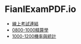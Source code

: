# FianlExamPDF.io
* [線上考試連結](https://meet.google.com/tyx-hhbc-ezr)
* [0800-1000精算學](https://yihsinlu.github.io/FianlExamPDF.io/%E7%B2%BE%E7%AE%97%E7%AC%AC%E4%BA%94%E6%AC%A1%E8%80%83%E8%A9%A6.pdf)
* [1000-1200機率與統計](https://yihsinlu.github.io/FianlExamPDF.io/%E6%A9%9F%E7%8E%87%E7%B5%B1%E8%A8%88%E7%AC%AC%E4%BA%94%E6%AC%A1%E8%80%83%E8%A9%A620230103.pdf)
